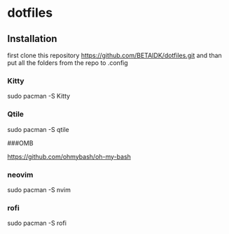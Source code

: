 # dotfiles

## Installation 

first clone this repository 
https://github.com/BETAIDK/dotfiles.git and than put all the folders from the repo to .config


### Kitty
 
sudo pacman -S Kitty

### Qtile

sudo pacman -S qtile

###OMB

https://github.com/ohmybash/oh-my-bash

### neovim

sudo pacman -S nvim

### rofi

sudo pacman -S rofi
